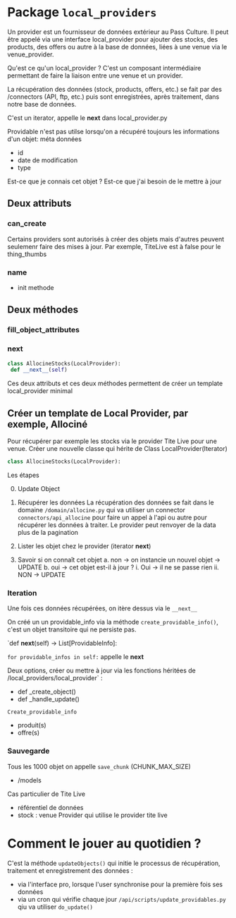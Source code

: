 # Package `local_providers`

Un provider est un fournisseur de données extérieur au Pass Culture.
Il peut être appelé via une interface local_provider pour ajouter des stocks, des products, des offers ou autre à la base de données, liées à une venue via le venue_provider.

Qu'est ce qu'un local_provider ?
C'est un composant intermédiaire permettant de faire la liaison entre une venue et un provider.

La récupération des données (stock, products, offers, etc.) se fait par des /connectors (API, ftp, etc.) puis sont enregistrées, après traitement, dans notre base de données.

C'est un iterator, appelle le __next__ dans local_provider.py


Providable n'est pas utilse lorsqu'on a récupéré toujours les informations d'un objet:
méta données
- id
- date de modification
- type

Est-ce que je connais cet objet ? Est-ce que j'ai besoin de le mettre à jour

## Deux attributs

###  can_create
Certains providers sont autorisés à créer des objets mais d'autres peuvent seulemenr faire des mises à jour.
Par exemple, TiteLive est à false pour le thing_thumbs

### name

+ init methode

## Deux méthodes
### fill_object_attributes


### __next__

 ```python
 class AllocineStocks(LocalProvider):
  def __next__(self)
 ```


Ces deux attributs et ces deux méthodes permettent de créer un template local_provider minimal


## Créer un template de Local Provider, par exemple, Allociné

Pour récupérer par exemple les stocks via le provider Tite Live pour une venue.
Créer une nouvelle classe qui hérite de Class LocalProvider(Iterator)

 ```python
 class AllocineStocks(LocalProvider):
 ```

Les étapes

0. Update Object

1. Récupérer les données
    La récupération des données se fait dans le domaine `/domain/allocine.py` qui va utiliser un connector `connectors/api_allocine` pour faire un appel à l'api ou autre pour récupérer les données à traiter.
    Le provider peut renvoyer de la data plus de la pagination

2. Lister les objet chez le provider (iterator __next__)

3. Savoir si on connaît cet objet
    a. non -> on instancie un nouvel objet -> UPDATE
    b. oui -> cet objet est-il à jour ?
        i. Oui -> il ne se passe rien
        ii. NON -> UPDATE

### Iteration

Une fois ces données récupérées, on itère dessus via le `__next__`

On créé un un providable_info via la méthode `create_providable_info()`, c'est un objet transitoire qui ne persiste pas.

`def __next__(self) -> List[ProvidableInfo]:


 `for providable_infos in self:`
 appelle le __next__

 Deux options, créer ou mettre à jour via les fonctions héritées de /local_providers/local_provider`
 :
 - def _create_object()
 - def _handle_update()


 `Create_providable_info`
 - produit(s)
 - offre(s)

### Sauvegarde

Tous les 1000 objet on appelle `save_chunk` (CHUNK_MAX_SIZE)

 - /models

 Cas particulier de Tite Live
 - référentiel de données
 - stock : venue Provider qui utilise le provider tite live

# Comment le jouer au quotidien ?

C'est la méthode `updateObjects()` qui initie le processus de récupération, traitement et enregistrement des données :
- via l'interface pro, lorsque l'user synchronise pour la première fois ses données
- via un cron qui vérifie chaque jour `/api/scripts/update_providables.py` qiu va utiliser `do_update()`



